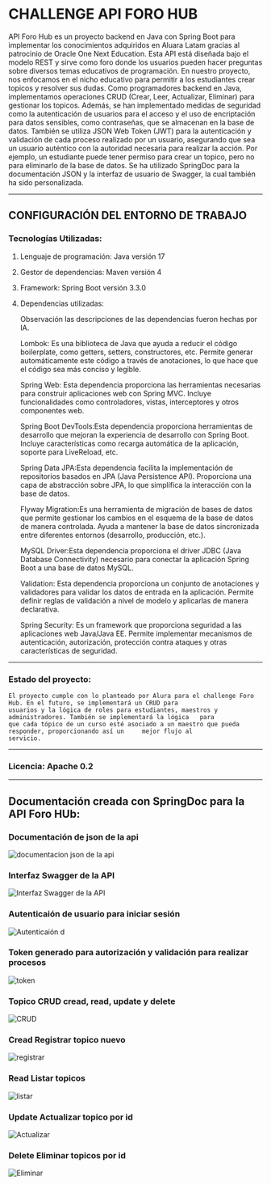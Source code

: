 

# CHALLENGE API FORO HUB

API Foro Hub es un proyecto backend en Java con Spring Boot para implementar los  conocimientos
adquiridos en Aluara Latam gracias al patrocinio de Oracle One Next Education. Esta API    está
diseñada bajo el modelo REST y sirve como foro donde los usuarios pueden hacer preguntas  sobre
diversos temas educativos de programación. En nuestro proyecto, nos    enfocamos en   el   nicho
educativo para permitir a los estudiantes crear topicos y resolver sus dudas. Como programadores
backend en Java,    implementamos operaciones     CRUD (Crear, Leer, Actualizar, Eliminar)  para   
gestionar los topicos. Además, se han implementado medidas    de seguridad como la autenticación
de usuarios para el acceso y  el uso  de  encriptación  para datos sensibles,  como contraseñas,
que se almacenan   en  la  base  de    datos.  También  se  utiliza JSON Web Token (JWT) para la
autenticación y validación de cada proceso realizado    por un  usuario,  asegurando que  sea un
usuario auténtico con la autoridad necesaria para realizar la acción. Por ejemplo, un estudiante
puede tener permiso para crear un topico, pero no para eliminarlo de la base de datos.
Se ha utilizado SpringDoc para la documentación JSON y la interfaz de usuario de Swagger, la cual
también ha sido personalizada.


*****************************************************************

## CONFIGURACIÓN DEL ENTORNO DE TRABAJO

### Tecnologías Utilizadas:

1. Lenguaje de programación: Java versión 17
2. Gestor de dependencias:   Maven versión 4
3. Framework: Spring Boot    versión 3.3.0
4. Dependencias utilizadas:
     
    Observación las  descripciones de las dependencias fueron hechas por IA.

    Lombok: Es una biblioteca de Java que ayuda a reducir el código boilerplate, como getters, setters, constructores, etc.
    Permite generar automáticamente este código a través de anotaciones, lo que hace que el código sea más conciso y legible.

    Spring Web: Esta dependencia proporciona las herramientas necesarias para construir aplicaciones web con Spring MVC.
    Incluye funcionalidades como controladores, vistas, interceptores y otros componentes web.

    Spring Boot DevTools:Esta dependencia proporciona herramientas de desarrollo que mejoran la experiencia de
    desarrollo con Spring Boot. Incluye características como recarga automática de la aplicación, soporte para LiveReload, etc.

    Spring Data JPA:Esta dependencia facilita la implementación de repositorios basados en JPA (Java Persistence API).
    Proporciona una capa de abstracción sobre JPA, lo que simplifica la interacción con la base de datos.

    Flyway Migration:Es una herramienta de migración de bases de datos que permite gestionar los cambios en el esquema de
    la base de datos de manera controlada. Ayuda a mantener la base de datos sincronizada entre diferentes entornos
    (desarrollo, producción, etc.).

    MySQL Driver:Esta dependencia proporciona el driver JDBC (Java Database Connectivity) necesario para conectar la 
    aplicación Spring Boot a una base de datos MySQL.
      
    Validation: Esta dependencia proporciona un conjunto de anotaciones y validadores para validar los datos de 
    entrada en la aplicación. Permite definir reglas de validación a nivel de modelo y aplicarlas de manera declarativa.

    Spring Security: Es un framework que proporciona seguridad a las aplicaciones web Java/Java EE.
    Permite implementar mecanismos de autenticación, autorización, protección contra ataques y otras características de seguridad.

******************************************************

### Estado  del proyecto:
    El proyecto cumple con lo planteado por Alura para el challenge Foro Hub. En el futuro, se implementará un CRUD para 
    usuarios y la lógica de roles para estudiantes, maestros y administradores. También se implementará la lógica   para
    que cada tópico de un curso esté asociado a un maestro que pueda responder, proporcionando así un     mejor flujo al
    servicio.



***************************************************

### Licencia: Apache  0.2

**************************************************


## Documentación  creada con SpringDoc para la API Foro HUb:


### Documentación de json de la api


![documentacion json de la api](img/img1.png)

### Interfaz Swagger de la API

![Interfaz Swagger de la API](img/img2.png)


### Autenticaión de usuario para iniciar sesión

![Autenticaión d](img/img3.png)


### Token generado para autorización y validación para realizar procesos

![token ](img/img4.png)

### Topico CRUD cread, read, update y delete

![CRUD](img/img5.png)

### Cread Registrar topico nuevo

![registrar](img/img7.png)

### Read  Listar topicos

![listar](img/img8.png)

### Update Actualizar topico por id

![Actualizar](img/img6.png)

### Delete Eliminar topicos por id

![Eliminar](img/img9.png)